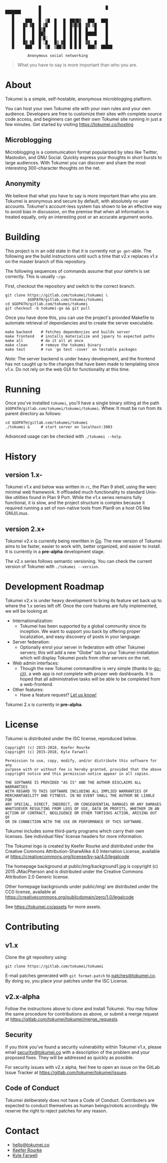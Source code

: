 ```
               █                             █
███████        █
   █           █
   █     ███   █  ▒█  █   █  ██▓█▓   ███   ███
   █    █▓ ▓█  █ ▒█   █   █  █▒█▒█  ▓▓ ▒█    █
   █    █   █  █▒█    █   █  █ █ █  █   █    █
   █    █   █  ██▓    █   █  █ █ █  █████    █
   █    █   █  █░█░   █   █  █ █ █  █        █
   █    █▓ ▓█  █ ░█   █▒ ▓█  █ █ █  ▓▓  █    █
   █     ███   █  ▒█  ▒██▒█  █ █ █   ███▒  █████

          Anonymous social networking
```

> What you have to say is more important than who you are.


About
=====
Tokumei is a simple, self-hostable, anonymous microblogging platform.

You can host your own Tokumei site with your own rules and your own
audience. Developers are free to customize their sites with complete
source code access, and beginners can get their own Tokumei site running
in just a few minutes. Get started by visiting
https://tokumei.co/hosting

Microblogging
-------------
Microblogging is a communication format popularized by sites like
Twitter, Mastodon, and GNU Social. Quickly express your thoughts in
short bursts to large audiences. With Tokumei you can discover and share
the most interesting 300-character thoughts on the net.

Anonymity
---------
We believe that what you have to say is more important than who you are.
Tokumei is anonymous and secure by default, with absolutely no user
accounts. Tokumei's account-less system has shown to be an effective way
to avoid bias in discussion, on the premise that when all information is
treated equally, only an interesting post or an accurate argument works.

Building
========

This project is in an odd state in that it is currently not
`go get`-able. The following are the build instructions until such a
time that v2.x replaces v1.x on the master branch of this repository.

The following sequences of commands assume that your `GOPATH` is set
correctly. This is usually `~/go`.

First, checkout the repository and switch to the correct branch.

    git clone https://gitlab.com/tokumei/tokumei \
              $GOPATH/gitlab.com/tokumei/tokumei
    cd $GOPATH/gitlab.com/tokumei/tokumei
    git checkout -b tokumei-go && git pull

Once you have done this, you can use the project's provided Makefile to
automate retrieval of dependancies and to create the server executable.

    make backend    # fetches dependencies and builds server
    make frontend   # installs materialize and jquery to expected paths
    make all        # do it all at once
    make clean      # remove the tokumei binary
    make test       # run `go test -cover` on testable packages

*Note:* The server backend is under heavy development, and the frontend
has not caught up to the changes that have been made to templating since
v1.x. Do not rely on the web GUI for functionality at this time.

Running
=======

Once you've installed `tokumei`, you'll have a single binary sitting at
the path `$GOPATH/gitlab.com/tokumei/tokumei/tokumei`. Whew. It must be
run from its parent directory as follows:

    cd $GOPATH/gitlab.com/tokumei/tokumei
    ./tokumei &     # start server on localhost:3003

Advanced usage can be checked with `./tokumei --help`.


History
=======
version 1.x-
------------
Tokumei v1.x and below was written in `rc`, the Plan 9 shell, using the
werc minimal web framework. It offloaded much functionality to standard
Unix-like utilities found in Plan 9 Port.
While the v1.x series remains fully functional, it is slow, and the
project structure is complex because it required running a set of
non-native tools from Plan9 on a host OS like GNU/Linux.

version 2.x+
------------
Tokumei v2.x is currently being rewritten in [Go](http://golang.org).
The new version of Tokumei aims to be faster, easier to work with,
better organized, and easier to install. It is currently in a
**pre-alpha** development stage.

The v2.x series follows semantic versioning. You can check the current
version of Tokumei with `./tokumei --version`.


Development Roadmap
===================
Tokumei v2.x is under heavy development to bring its feature set back up
to where the 1.x series left off. Once the core features are fully
implemented, we will be looking at:

 * Internationalization:
   + Tokumei has been supported by a global community since its
     inception. We want to support you back by offering proper
     localization, and easy discovery of posts in your language.
 * Server federation:
   + Optionally enrol your server in federation with other Tokumei
     servers; this will add a new "Globe" tab to your Tokumei
     installation which will display Tokumei posts from other servers on
     the net.
 * Web admin interfaces:
   + Though the new Tokumei commandline is very simple (thanks to
     [go-cli](https://github.com/urfave/cli)), a web app is not complete
     with proper web dashboards. It is hoped that all administrative
     tasks will be able to be completed from a web-frontend.
 * Other features:
   + Have a feature request? [Let us know!](https://tokumei.co/contact)

Tokumei 2.x is currently in **pre-alpha**.

License
=======
Tokumei is distributed under the ISC license, reproduced below.

```
Copyright (c) 2015-2018, Keefer Rourke
Copyright (c) 2015-2018, Kyle Farwell

Permission to use, copy, modify, and/or distribute this software for any
purpose with or without fee is hereby granted, provided that the above
copyright notice and this permission notice appear in all copies.

THE SOFTWARE IS PROVIDED "AS IS" AND THE AUTHOR DISCLAIMS ALL WARRANTIES
WITH REGARD TO THIS SOFTWARE INCLUDING ALL IMPLIED WARRANTIES OF
MERCHANTABILITY AND FITNESS. IN NO EVENT SHALL THE AUTHOR BE LIABLE FOR
ANY SPECIAL, DIRECT, INDIRECT, OR CONSEQUENTIAL DAMAGES OR ANY DAMAGES
WHATSOEVER RESULTING FROM LOSS OF USE, DATA OR PROFITS, WHETHER IN AN
ACTION OF CONTRACT, NEGLIGENCE OR OTHER TORTIOUS ACTION, ARISING OUT OF
OR IN CONNECTION WITH THE USE OR PERFORMANCE OF THIS SOFTWARE.
```

Tokumei includes some third-party programs which carry their own
licenses. See individual files' license headers for more information.

The Tokumei logo is created by Keefer Rourke and distributed under the
Creative Commons Attribution-ShareAlike 4.0 Internation License,
available at https://creativecommons.org/license/by-sa/4.0/legalcode

The homepage background at public/img/background1.jpg is copyright (c)
2015 JMacPherson and is distributed under the Creative Commons
Attribution 2.0 Generic license.

Other homepage backgrounds under public/img/ are distributed under the
CC0 license, available at
https://creativecommons.org/publicdomain/zero/1.0/legalcode

See https://tokumei.co/assets for more assets.


Contributing
============
v1.x
----
Clone the git repository using:

```
git clone https://gitlab.com/tokumei/tokumei
```

E-mail patches generated with `git format-patch` to
<patches@tokumei.co>. By doing so, you place your patches under the ISC
License.

v2.x-alpha
----------
Follow the instructions above to clone and install Tokumei. You may
follow the same procedure for contributions as above, or submit a merge
request at <https://gitlab.com/tokumei/tokumei/merge_requests>.

Security
--------

If you think you've found a security vulnerability within Tokumei v1.x,
please email <security@tokumei.co> with a description of the problem and
your proposed fixes. They will be addressed as quickly as possible.

For security issues with v2.x alpha, feel free to open an issue on the
GitLab Issue Tracker at <https://gitlab.com/tokumei/tokumei/issues>.

Code of Conduct
---------------
Tokumei deliberately does not have a Code of Conduct. Contributers are
expected to conduct themselves as human beings/robots accordingly. We
reserve the right to reject patches for any reason.

Contact
=======
- [hello@tokumei.co](mailto:hello@tokumei.co)
- [Keefer Rourke](https://krourke.org/contact)
- [Kyle Farwell](https://kfarwell.org/contact)
